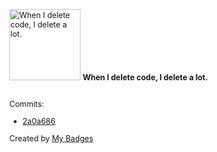 <img src="https://my-badges.github.io/my-badges/mass-delete-commit.png" alt="When I delete code, I delete a lot." title="When I delete code, I delete a lot." width="128">
<strong>When I delete code, I delete a lot.</strong>
<br><br>

Commits:

- <a href="https://github.com/dai/sandbox/commit/2a0a686e9c3270172177924bb0bfd5449b3653c7">2a0a686</a>


Created by <a href="https://github.com/my-badges/my-badges">My Badges</a>